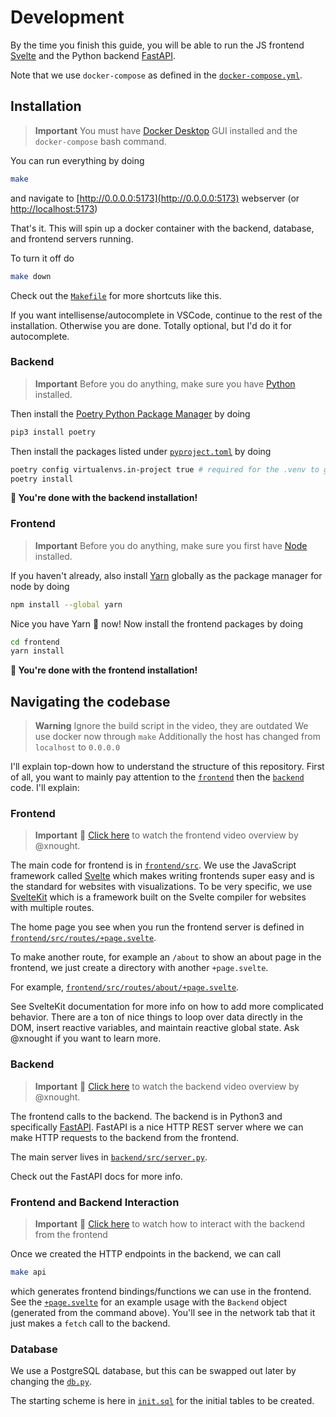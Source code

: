 # Development

By the time you finish this guide, you will be able to run the JS frontend [Svelte](https://kit.svelte.dev/) and the Python backend [FastAPI](https://fastapi.tiangolo.com/).

Note that we use `docker-compose` as defined in the [`docker-compose.yml`](./docker-compose.yml).

## Installation

> **Important**
> You must have [Docker Desktop](https://www.docker.com/products/docker-desktop/) GUI installed and the `docker-compose` bash command.

You can run everything by doing

```bash
make
```

and navigate to [http://0.0.0.0:5173](http://0.0.0.0:5173) webserver (or [http://localhost:5173](http://localhost:5173))

That's it. This will spin up a docker container with the backend, database, and frontend servers running.

To turn it off do

```bash
make down
```
Check out the [`Makefile`](./Makefile) for more shortcuts like this.

If you want intellisense/autocomplete in VSCode, continue to the rest of the installation. Otherwise you are done. Totally optional, but I'd do it for autocomplete.

### Backend 

> **Important**
> Before you do anything, make sure you have [Python](https://www.python.org/downloads/) installed.

Then install the [Poetry Python Package Manager](https://python-poetry.org/) by doing 

```bash
pip3 install poetry
```

Then install the packages listed under [`pyproject.toml`](./backend/pyproject.toml) by doing 

```bash
poetry config virtualenvs.in-project true # required for the .venv to get created
poetry install
```

**🥳 You're done with the backend installation!**

### Frontend

> **Important**
> Before you do anything, make sure you first have [Node](https://nodejs.org/en/download) installed.

If you haven't already, also install [Yarn](https://classic.yarnpkg.com/lang/en/docs/install/#mac-stable) globally as the package manager for node by doing 

```bash
npm install --global yarn
```

Nice you have Yarn 🧶 now! Now install the frontend packages by doing

```bash
cd frontend
yarn install
```

**🥳 You're done with the frontend installation!**


## Navigating the codebase

> **Warning**
> Ignore the build script in the video, they are outdated
> We use docker now through `make`
> Additionally the host has changed from `localhost` to `0.0.0.0`

I'll explain top-down how to understand the structure of this repository. First of all, you want to mainly pay attention to the [`frontend`](./frontend/) then the [`backend`](./backend/) code. I'll explain:

### Frontend

> **Important**
> 🎥 [Click here](https://drive.google.com/file/d/1KD3Hgbul0_7cIZiCaQZ1U4meCBthcrfS/view?usp=drive_link) to watch the frontend video overview by @xnought.


The main code for frontend is in [`frontend/src`](./frontend/src). We use the JavaScript framework called [Svelte](https://svelte.dev/) which makes writing frontends super easy and is the standard for websites with visualizations. To be very specific, we use [SvelteKit](https://kit.svelte.dev/) which is a framework built on the Svelte compiler for websites with multiple routes.

The home page you see when you run the frontend server is defined in [`frontend/src/routes/+page.svelte`](./frontend/src/routes/+page.svelte).

To make another route, for example an `/about` to show an about page in the frontend, we just create a directory with another `+page.svelte`.


For example, [`frontend/src/routes/about/+page.svelte`](./frontend/src/routes/about/+page.svelte).

See SvelteKit documentation for more info on how to add more complicated behavior. There are a ton of nice things to loop over data directly in the DOM, insert reactive variables, and maintain reactive global state. Ask @xnought if you want to learn more.

### Backend

> **Important**
> 🎥 [Click here](https://drive.google.com/file/d/1mmZqsALCY4UhcT592GR0Q1PMtZPogXkq/view?usp=drive_link) to watch the backend video overview by @xnought.

The frontend calls to the backend. The backend is in Python3 and specifically [FastAPI](https://fastapi.tiangolo.com/). FastAPI is a nice HTTP REST server where we can make HTTP requests to the backend from the frontend.

The main server lives in [`backend/src/server.py`](./backend/src/server.py).

Check out the FastAPI docs for more info.

### Frontend and Backend Interaction

> **Important**
> 🎥 [Click here](https://drive.google.com/file/d/1micYztZj8q5oufOhVctzPvsE9U1NgnyS/view?usp=drive_link) to watch how to interact with the backend from the frontend

Once we created the HTTP endpoints in the backend, we can call 
```bash
make api
```

which generates frontend bindings/functions we can use in the frontend. See the [`+page.svelte`](./frontend/src/routes/+page.svelte) for an example usage with the `Backend` object (generated from the command above). You'll see in the network tab that it just makes a `fetch` call to the backend.

### Database

We use a PostgreSQL database, but this can be swapped out later by changing the [`db.py`](./backend/src/db.py).

The starting scheme is here in [`init.sql`](./backend/init.sql) for the initial tables to be created.
